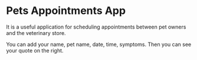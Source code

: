 # Pets Appointments App

It is a useful application for scheduling appointments between pet owners and the veterinary store.

You can add your name, pet name, date, time, symptoms. Then you can see your quote on the right.
